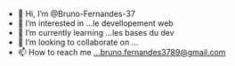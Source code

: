 - 👋 Hi, I’m @Bruno-Fernandes-37
- 👀 I’m interested in ...le devellopement web
- 🌱 I’m currently learning ...les bases du dev
- 💞️ I’m looking to collaborate on ...
- 📫 How to reach me ...bruno.fernandes3789@gmail.com

<!---
Bruno-Fernandes-37/Bruno-Fernandes-37 is a ✨ special ✨ repository because its `README.md` (this file) appears on your GitHub profile.
You can click the Preview link to take a look at your changes.
--->
